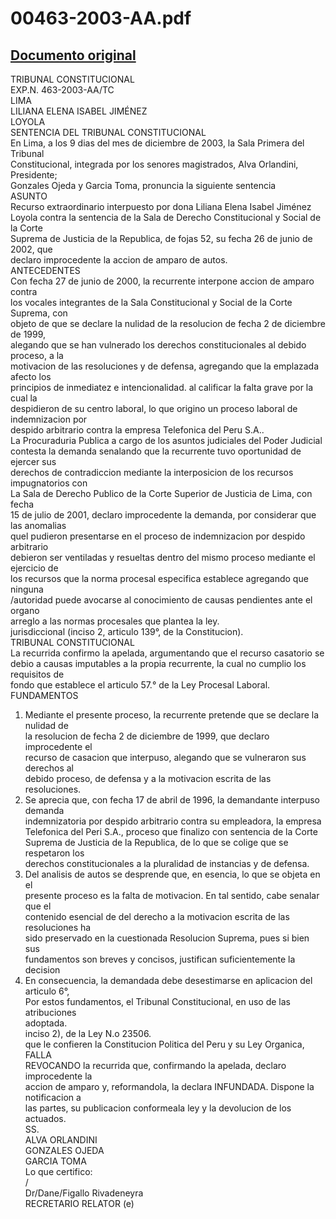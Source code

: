 
00463-2003-AA.pdf
=================
  
[Documento original](https://tc.gob.pe/jurisprudencia/2003/00463-2003-AA.pdf)  
---  
TRIBUNAL CONSTITUCIONAL  
EXP.N. 463-2003-AA/TC  
LIMA  
LILIANA ELENA ISABEL JIMÉNEZ  
LOYOLA  
SENTENCIA DEL TRIBUNAL CONSTITUCIONAL  
En Lima, a los 9 dias del mes de diciembre de 2003, la Sala Primera del Tribunal  
Constitucional, integrada por los senores magistrados, Alva Orlandini, Presidente;  
Gonzales Ojeda y Garcia Toma, pronuncia la siguiente sentencia  
ASUNTO  
Recurso extraordinario interpuesto por dona Liliana Elena Isabel Jiménez  
Loyola contra la sentencia de la Sala de Derecho Constitucional y Social de la Corte  
Suprema de Justicia de la Republica, de fojas 52, su fecha 26 de junio de 2002, que  
declaro improcedente la accion de amparo de autos.  
ANTECEDENTES  
Con fecha 27 de junio de 2000, la recurrente interpone accion de amparo contra  
los vocales integrantes de la Sala Constitucional y Social de la Corte Suprema, con  
objeto de que se declare la nulidad de la resolucion de fecha 2 de diciembre de 1999,  
alegando que se han vulnerado los derechos constitucionales al debido proceso, a la  
motivacion de las resoluciones y de defensa, agregando que la emplazada afecto los  
principios de inmediatez e intencionalidad. al calificar la falta grave por la cual la  
despidieron de su centro laboral, lo que origino un proceso laboral de indemnizacion por  
despido arbitrario contra la empresa Telefonica del Peru S.A..  
La Procuraduria Publica a cargo de los asuntos judiciales del Poder Judicial  
contesta la demanda senalando que la recurrente tuvo oportunidad de ejercer sus  
derechos de contradiccion mediante la interposicion de los recursos impugnatorios con  
La Sala de Derecho Publico de la Corte Superior de Justicia de Lima, con fecha  
15 de julio de 2001, declaro improcedente la demanda, por considerar que las anomalias  
quel pudieron presentarse en el proceso de indemnizacion por despido arbitrario  
debieron ser ventiladas y resueltas dentro del mismo proceso mediante el ejercicio de  
los recursos que la norma procesal especifica establece agregando que ninguna  
/autoridad puede avocarse al conocimiento de causas pendientes ante el organo  
arreglo a las normas procesales que plantea la ley.  
jurisdiccional (inciso 2, articulo 139°, de la Constitucion).  
TRIBUNAL CONSTITUCIONAL  
La recurrida confirmo la apelada, argumentando que el recurso casatorio se  
debio a causas imputables a la propia recurrente, la cual no cumplio los requisitos de  
fondo que establece el articulo 57.° de la Ley Procesal Laboral.  
FUNDAMENTOS  
1. Mediante el presente proceso, la recurrente pretende que se declare la nulidad de  
la resolucion de fecha 2 de diciembre de 1999, que declaro improcedente el  
recurso de casacion que interpuso, alegando que se vulneraron sus derechos al  
debido proceso, de defensa y a la motivacion escrita de las resoluciones.  
2. Se aprecia que, con fecha 17 de abril de 1996, la demandante interpuso demanda  
indemnizatoria por despido arbitrario contra su empleadora, la empresa  
Telefonica del Peri S.A., proceso que finalizo con sentencia de la Corte  
Suprema de Justicia de la Republica, de lo que se colige que se respetaron los  
derechos constitucionales a la pluralidad de instancias y de defensa.  
3. Del analisis de autos se desprende que, en esencia, lo que se objeta en el  
presente proceso es la falta de motivacion. En tal sentido, cabe senalar que el  
contenido esencial de del derecho a la motivacion escrita de las resoluciones ha  
sido preservado en la cuestionada Resolucion Suprema, pues si bien sus  
fundamentos son breves y concisos, justifican suficientemente la decision  
4. En consecuencia, la demandada debe desestimarse en aplicacion del articulo 6°,  
Por estos fundamentos, el Tribunal Constitucional, en uso de las atribuciones  
adoptada.  
inciso 2), de la Ley N.o 23506.  
que le confieren la Constitucion Politica del Peru y su Ley Organica,  
FALLA  
REVOCANDO la recurrida que, confirmando la apelada, declaro improcedente la  
accion de amparo y, reformandola, la declara INFUNDADA. Dispone la notificacion a  
las partes, su publicacion conformeala ley y la devolucion de los actuados.  
SS.  
ALVA ORLANDINI  
GONZALES OJEDA  
GARCIA TOMA  
Lo que certifico:  
/  
Dr/Dane/Figallo Rivadeneyra  
RECRETARIO RELATOR (e)